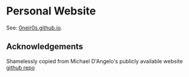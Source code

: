 # Personal Website

See: [0neir0s.github.io](https://0neir0s.github.io).

## Acknowledgements

Shamelessly copied from Michael D'Angelo's publicly available website [github repo](https://github.com/mldangelo/personal-site)
